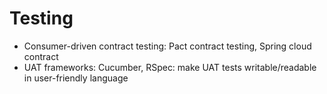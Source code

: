 # Testing
- Consumer-driven contract testing: Pact contract testing, Spring cloud contract
- UAT frameworks: Cucumber, RSpec: make UAT tests writable/readable in user-friendly language